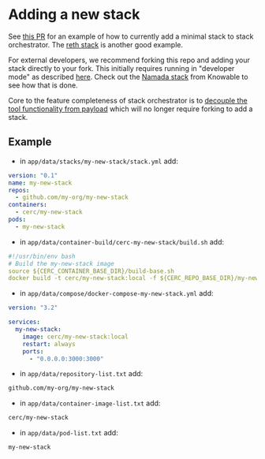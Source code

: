 # Adding a new stack

See [this PR](https://github.com/cerc-io/stack-orchestrator/pull/434) for an example of how to currently add a minimal stack to stack orchestrator. The [reth stack](https://github.com/cerc-io/stack-orchestrator/pull/435) is another good example.

For external developers, we recommend forking this repo and adding your stack directly to your fork. This initially requires running in "developer mode" as described [here](/docs/CONTRIBUTING.md). Check out the [Namada stack](https://github.com/vknowable/stack-orchestrator/blob/main/app/data/stacks/public-namada/digitalocean_quickstart.md) from Knowable to see how that is done.

Core to the feature completeness of stack orchestrator is to [decouple the tool functionality from payload](https://github.com/cerc-io/stack-orchestrator/issues/315) which will no longer require forking to add a stack.

## Example

- in `app/data/stacks/my-new-stack/stack.yml` add:

```yaml
version: "0.1"
name: my-new-stack
repos:
  - github.com/my-org/my-new-stack
containers:
  - cerc/my-new-stack
pods:
  - my-new-stack
```

- in `app/data/container-build/cerc-my-new-stack/build.sh` add:

```yaml
#!/usr/bin/env bash
# Build the my-new-stack image
source ${CERC_CONTAINER_BASE_DIR}/build-base.sh
docker build -t cerc/my-new-stack:local -f ${CERC_REPO_BASE_DIR}/my-new-stack/Dockerfile ${build_command_args} ${CERC_REPO_BASE_DIR}/my-new-stack
```

- in `app/data/compose/docker-compose-my-new-stack.yml` add:

```yaml
version: "3.2"

services:
  my-new-stack:
    image: cerc/my-new-stack:local
    restart: always
    ports:
      - "0.0.0.0:3000:3000"
```

- in `app/data/repository-list.txt` add:

```bash
github.com/my-org/my-new-stack
```

- in `app/data/container-image-list.txt` add:

```bash
cerc/my-new-stack
```

- in `app/data/pod-list.txt` add:

```bash
my-new-stack
```
